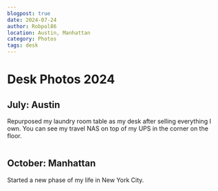 ```yaml
---
blogpost: true
date: 2024-07-24
author: Robpol86
location: Austin, Manhattan
category: Photos
tags: desk
---
```


# Desk Photos 2024

## July: Austin

Repurposed my laundry room table as my desk after selling everything I own. You can see my travel NAS on top of my UPS in the
corner on the floor.

```{imgur-image} 1Re8VaG
```

## October: Manhattan

Started a new phase of my life in New York City.

```{imgur-image} Y34f4dx
```
